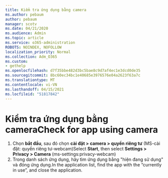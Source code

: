 ```yaml
---
title: Kiểm tra ứng dụng bằng camera
ms.author: pebaum
author: pebaum
manager: scotv
ms.date: 04/21/2020
ms.audience: Admin
ms.topic: article
ms.service: o365-administration
ROBOTS: NOINDEX, NOFOLLOW
localization_priority: Normal
ms.collection: Adm_O365
ms.custom:
- gethelp
ms.openlocfilehash: d7f35bbe482d3bc5bae8c9d7af4ec1e3dcd0de35
ms.sourcegitcommit: 8bc60ec34bc1e40685e3976576e04a2623f63a7c
ms.translationtype: MT
ms.contentlocale: vi-VN
ms.lasthandoff: 04/15/2021
ms.locfileid: "51817842"
---
```

# <a name="check-for-app-using-camera"></a><span data-ttu-id="0ef2d-102">Kiểm tra ứng dụng bằng camera</span><span class="sxs-lookup"><span data-stu-id="0ef2d-102">Check for app using camera</span></span>

1. <span data-ttu-id="0ef2d-103">Chọn **bắt đầu**, sau đó chọn **cài đặt > camera > quyền riêng tư** (MS-cài đặt: quyền riêng tư-webcam)</span><span class="sxs-lookup"><span data-stu-id="0ef2d-103">Select **Start**, then select **Settings > Privacy > Camera** (ms-settings:privacy-webcam)</span></span>
2. <span data-ttu-id="0ef2d-104">Trong danh sách ứng dụng, hãy tìm ứng dụng bằng "hiện đang sử dụng" và đóng ứng dụng.</span><span class="sxs-lookup"><span data-stu-id="0ef2d-104">In the application list, find the app with the “currently in use”, and close the application.</span></span>
